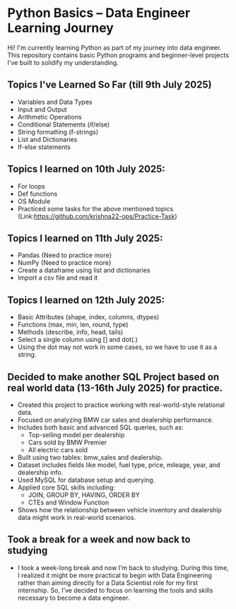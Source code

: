 #  Python Basics – Data Engineer Learning Journey

Hi! I'm currently learning Python as part of my journey into data engineer. This repository contains basic Python programs and beginner-level projects I've built to solidify my understanding.

##  Topics I've Learned So Far (till 9th July 2025)

- Variables and Data Types
- Input and Output
- Arithmetic Operations
- Conditional Statements (if/else)
- String formatting (f-strings)
- List and Dictionaries 
- If-else statements                       

## Topics I learned on 10th July 2025:

- For loops 
- Def functions 
- OS Module 
- Practiced some tasks for the above mentioned topics (Link:https://github.com/krishna22-ops/Practice-Task)

## Topics I learned on 11th July 2025:

- Pandas {Need to practice more}
- NumPy {Need to practice more}
- Create a dataframe using list and dictionaries 
- Import a csv file and read it

## Topics I learned on 12th July 2025:

- Basic Attributes (shape, index, columns, dtypes)
- Functions (max, min, len, round, type)
- Methods (describe, info, head, tails)
- Select a single column using [] and dot(.)
- Using the dot may not work in some cases, so we have to use it as a string.

## Decided to make another SQL Project based on real world data (13-16th July 2025) for practice.
- Created this project to practice working with real-world-style relational data.
- Focused on analyzing BMW car sales and dealership performance.
- Includes both basic and advanced SQL queries, such as:
   - Top-selling model per dealership
   - Cars sold by BMW Premier
   - All electric cars sold
- Built using two tables: bmw_sales and dealership.
- Dataset includes fields like model, fuel type, price, mileage, year, and dealership info.
- Used MySQL for database setup and querying.
- Applied core SQL skills including:
  - JOIN, GROUP BY, HAVING, ORDER BY
  - CTEs and Window Function
- Shows how the relationship between vehicle inventory and dealership data might work in real-world scenarios.


## Took a break for a week and now back to studying 
- I took a week-long break and now I’m back to studying. During this time, I realized it might be more practical to begin with Data Engineering rather than aiming directly for a Data Scientist role for my first internship. So, I’ve decided to focus on learning the tools and skills necessary to become a data engineer.
  
